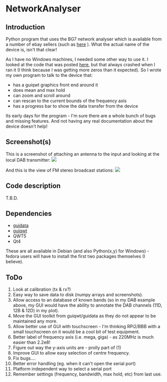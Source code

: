 # NetworkAnalyser 

## Introduction
Python program that uses the BG7 network analyser which is available from a number of ebay sellers (such as
[here](http://www.ebay.co.uk/itm/35MHz-4-4GHz-USB-SMA-Source-Signal-Generator-Simple-Spectrum-Analyzer-35M-4-4G-/311103521591)
 ). What the actual name of the device is, isn't that clear! 

As I have no Windows machines, I needed some other way to use it. I
looked at the code that was posted
[here](https://github.com/DoYouKnow/BG7TBL_Reader), but that always
crashed when I ran it (I think because I was getting more zeros than
it expected).  So I wrote my own program to talk to the device that:


* has a guiqwt graphics front end around it
* does mean and max hold
* can zoom and scroll around
* can rescan to the current bounds of the frequency axis
* has a progress bar to show the data transfer from the device

Its early days for the program - I'm sure there are a whole bunch of
bugs and missing features. And not having any real documentation about the
device doesn't help!

## Screenshot(s)

This is a screenshot of attaching an antenna to the input and looking at the local DAB transmitter:
![](https://github.com/darkstar007/NetworkAnalyser/blob/master/doc/screenshots/netan_screen1.jpg)

And this is the view of FM stereo broadcast stations:
![](https://github.com/darkstar007/NetworkAnalyser/blob/master/doc/screenshots/netan_screen2.jpg)


## Code description

T.B.D.

## Dependencies

* [guidata](https://code.google.com/p/guidata/)
* [guiqwt](https://code.google.com/p/guiqwt/) 
* QWT5
* Qt4

These are all available in Debian (and also Python(x,y) for Windows) -
fedora users will have to install the first two packages themselves (I believe).

## ToDo

1. Look at calibration (tx & rx?)
2. Easy way to save data to disk (numpy arrays and screenshots).
3. Allow access to an database of known bands (so in my DAB example above, my GUI would have the
ability to annotate the DAB channels (11D, 12B & 12D) in my plot).
4. Move the GUI toolkit from guiqwt/guidata as they do not appear to be maintained any more.
5. Allow better use of GUI with touchscreen - I'm thinking RPi2/BBB with a small touchscreen on it would be a cool bit of test equipment.
6. Better label of frequency axis (i.e. mega, giga) - as 220MHz is much easier than 2.2e8!
7. Figure out way the y-axis units are - prolly part of (1)
8. Improve GUI to allow easy selection of centre frequency.
9. Fix bugs....
10. Better error handling (eg. when it can't open the serial port)
11. Platform independent way to select a serial port
12. Remember settings (frequency, bandwidth, max hold, etc) from last use.

